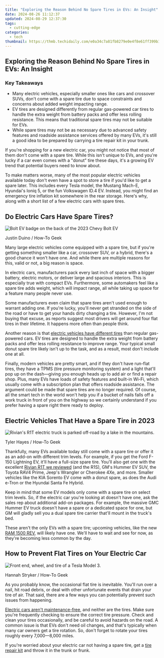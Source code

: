 ```yaml
---
title: "Exploring the Reason Behind No Spare Tires in EVs: An Insight"
date: 2024-08-26 11:12:37
updated: 2024-08-29 12:37:30
tags:
  - cutting-edge
categories:
  - tech
thumbnail: https://thmb.techidaily.com/e0a34c7a81fb8279e0e4f8e61ff399b11932a0b059873f4809f00d7b660fc375.jpg
---
```


## Exploring the Reason Behind No Spare Tires in EVs: An Insight

### Key Takeaways

* Many electric vehicles, especially smaller ones like cars and crossover SUVs, don't come with a spare tire due to space constraints and concerns about added weight impacting range.
* EV tires are designed differently from regular gas-powered car tires to handle the extra weight from battery packs and offer less rolling resistance. This means that traditional spare tires may not be suitable for EVs.
* While spare tires may not be as necessary due to advanced safety features and roadside assistance services offered by many EVs, it's still a good idea to be prepared by carrying a tire repair kit in your trunk.

 If you're shopping for a new electric car, you might not notice that most of them don't come with a spare tire. While this isn't unique to EVs, and you're lucky if a car even comes with a "donut" tire these days, it's a growing EV trend that potential buyers need to know about.

 To make matters worse, many of the most popular electric vehicles available today don't even have a spot to store a tire if you'd like to get a spare later. This includes every Tesla model, the Mustang Mach-E, Hyundai's Ioniq 5, or the fun Volkswagen ID.4 EV. Instead, you might find an emergency tire inflation kit somewhere in the rear storage. Here's why, along with a short list of a few electric cars with spare tires.

##  Do Electric Cars Have Spare Tires?

![Bolt EV badge on the back of the 2023 Chevy Bolt EV](https://static1.howtogeekimages.com/wordpress/wp-content/uploads/2023/08/52765474812_bffd08f202_o.jpg) 

Justin Duino / How-To Geek

 Many large electric vehicles come equipped with a spare tire, but if you're getting something smaller like a car, crossover SUV, or a hybrid, there's a good chance it won't have one. And while there are multiple reasons for this, valid or not, a big reason is space.

 In electric cars, manufacturers pack every last inch of space with a bigger battery, electric motors, or deliver large and spacious interiors. This is especially true with compact EVs. Furthermore, some automakers feel like a spare tire adds weight, which will impact range, all while taking up space for a feature many people never use.

 Some manufacturers even claim that spare tires aren't used enough to warrant adding one. If you're lucky, you'll never get stranded on the side of the road or have to get your hands dirty changing a tire. However, I'm not buying that excuse, as reports suggest most drivers will get around four flat tires in their lifetime. It happens more often than people think.

 Another reason is that [electric vehicles have different tires](https://screen-recording.techidaily.com/updated-mastering-hulu-capture-windows-mac-and-mobile-edition/) than regular gas-powered cars. EV tires are designed to handle the extra weight from battery packs and offer less rolling resistance to improve range. Your typical small donut spare tire likely isn't up to the task, and as a result, most don't include one at all.

 Finally, modern vehicles are pretty smart, and if they don't have run-flat tires, they have a TPMS (tire pressure monitoring system) and a light that'll pop up on the dash—giving you enough heads up to add air or find a repair shop. Plus, many EVs have loads of safety features and built-in Wi-Fi, which usually come with a subscription plan that offers roadside assistance. The argument could be made that spare tires are no longer required. Of course, all the smart tech in the world won't help you if a bucket of nails falls off a work truck in front of you on the highway so we certainly understand if you prefer having a spare right there ready to deploy.

##  Electric Vehicles That Have a Spare Tire in 2023

![Rivian's R1T electric truck is parked off-road by a lake in the mountains.](https://static1.howtogeekimages.com/wordpress/wp-content/uploads/2023/08/rivian-r1t-in-the-dirt-jpg.jpg) 

Tyler Hayes / How-To Geek

 Thankfully, many EVs available today still come with a spare tire or offer it as an add-on with different trim levels. For example, if you get the Ford F-150 Lightning EV, it'll have a full-size spare tire. You'll also get one with the excellent [Rivian R1T we reviewed](https://extra-tips.techidaily.com/voice-memo-savvy-tips-and-tricks-for-success/) (and the R1S), GM's Hummer EV SUV, the Toyota RAV4 Prime, Jeep's Wrangler or Cherokee 4Xe, and more. Smaller vehicles like the KIA Sorento EV come with a donut spare, as does the Audi e-Tron or the Hyundai Santa Fe Hybrid.

 Keep in mind that some EV models only come with a spare tire on select trim levels. So, if the electric car you're looking at doesn't have one, ask the sales rep about additional add-on packages. For example, the massive GMC Hummer EV truck doesn't have a spare or a dedicated space for one, but GM will gladly sell you a dual spare tire carrier that'll mount in the truck's bed.

 These aren't the only EVs with a spare tire; upcoming vehicles, like the new [RAM 1500 REV](https://youtube-docs.techidaily.com/24-unleashing-potential-a-step-by-step-approach-to-youtube-links/), will likely have one. We'll have to wait and see for now, as they're becoming less common by the day.

##  How to Prevent Flat Tires on Your Electric Car

![Front end, wheel, and tire of a Tesla Model 3.](https://static1.howtogeekimages.com/wordpress/wp-content/uploads/2023/08/tesla-model-3-front.jpg) 

Hannah Stryker / How-To Geek

 As you probably know, the occasional flat tire is inevitable. You'll run over a nail, hit road debris, or deal with other unfortunate events that drain your tire of air. That said, there are a few ways you can potentially prevent such issues from happening.

[Electric cars aren't maintenance-free](https://screen-recording.techidaily.com/in-2024-budget-desktop-encoder-hacks-and-tips/), and neither are the tires. Make sure you're frequently checking to ensure the correct tire pressure. Check and clean your tires occasionally, and be careful to avoid hazards on the road. A common issue is that EVs don't need oil changes, and that's typically when many car owners get a tire rotation. So, don't forget to rotate your tires roughly every 7,000—8,000 miles.

 If you're worried about your electric car not having a spare tire, get a [tire repair kit](https://www.amazon.com/AUTOWN-Tire-Repair-Kit-Motorcycle/dp/B07F31J7S9/?tag=htg-v2-2b58f40-20&ascsubtag=UUhtgUeUpU2000382&asc%5Frefurl=https%3A%2F%2Fwww.howtogeek.com%2Fwhy-dont-evs-have-a-spare-tire%2F&asc%5Fcampaign=Evergreen) and throw it in the trunk or frunk.

<ins class="adsbygoogle"
     style="display:block"
     data-ad-format="autorelaxed"
     data-ad-client="ca-pub-7571918770474297"
     data-ad-slot="1223367746"></ins>



<ins class="adsbygoogle"
     style="display:block"
     data-ad-client="ca-pub-7571918770474297"
     data-ad-slot="8358498916"
     data-ad-format="auto"
     data-full-width-responsive="true"></ins>
